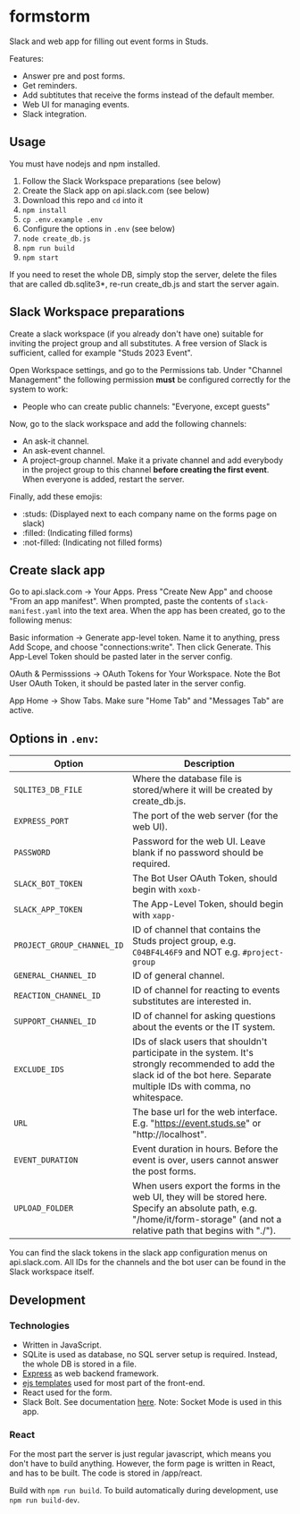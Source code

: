 # formstorm

Slack and web app for filling out event forms in Studs.

Features:
* Answer pre and post forms.
* Get reminders.
* Add subtitutes that receive the forms instead of the default member.
* Web UI for managing events.
* Slack integration.

## Usage

You must have nodejs and npm installed.

1. Follow the Slack Workspace preparations (see below)
2. Create the Slack app on api.slack.com (see below)
3. Download this repo and `cd` into it
4. `npm install`
5. `cp .env.example .env`
6. Configure the options in `.env` (see below)
7. `node create_db.js`
8. `npm run build`
9. `npm start`

If you need to reset the whole DB, simply stop the server, delete the files that are called db.sqlite3*, re-run create_db.js and start the server again.

## Slack Workspace preparations

Create a slack workspace (if you already don't have one) suitable for inviting the project group and all substitutes. A free version of Slack is sufficient, called for example "Studs 2023 Event".

Open Workspace settings, and go to the Permissions tab. Under "Channel Management" the following permission **must** be configured correctly for the system to work:

* People who can create public channels: "Everyone, except guests"

Now, go to the slack workspace and add the following channels:

* An ask-it channel.
* An ask-event channel.
* A project-group channel. Make it a private channel and add everybody in the project group to this channel **before creating the first event**. When everyone is added, restart the server.

Finally, add these emojis:

* :studs: (Displayed next to each company name on the forms page on slack)
* :filled: (Indicating filled forms)
* :not-filled: (Indicating not filled forms)

## Create slack app

Go to api.slack.com -> Your Apps. Press "Create New App" and choose "From an app manifest". When prompted, paste the contents of `slack-manifest.yaml` into the text area. When the app has been created, go to the following menus:

Basic information -> Generate app-level token. Name it to anything, press Add Scope, and choose "connections:write". Then click Generate. This App-Level Token should be pasted later in the server config.

OAuth & Permisssions -> OAuth Tokens for Your Workspace. Note the Bot User OAuth Token, it should be pasted later in the server config.

App Home -> Show Tabs. Make sure "Home Tab" and "Messages Tab" are active.

## Options in `.env`:

|Option|Description|
|-|-|
|`SQLITE3_DB_FILE`|Where the database file is stored/where it will be created by create_db.js.|
|`EXPRESS_PORT`|The port of the web server (for the web UI).|
|`PASSWORD`|Password for the web UI. Leave blank if no password should be required.|
|`SLACK_BOT_TOKEN`|The Bot User OAuth Token, should begin with `xoxb-`|
|`SLACK_APP_TOKEN`|The App-Level Token, should begin with `xapp-`|
|`PROJECT_GROUP_CHANNEL_ID`|ID of channel that contains the Studs project group, e.g. `C04BF4L46F9` and NOT e.g. `#project-group`|
|`GENERAL_CHANNEL_ID`|ID of general channel.|
|`REACTION_CHANNEL_ID`|ID of channel for reacting to events substitutes are interested in.|
|`SUPPORT_CHANNEL_ID`|ID of channel for asking questions about the events or the IT system.|
|`EXCLUDE_IDS`|IDs of slack users that shouldn't participate in the system. It's strongly recommended to add the slack id of the bot here. Separate multiple IDs with comma, no whitespace.|
|`URL`|The base url for the web interface. E.g. "https://event.studs.se" or "http://localhost".|
|`EVENT_DURATION`|Event duration in hours. Before the event is over, users cannot answer the post forms.|
|`UPLOAD_FOLDER`|When users export the forms in the web UI, they will be stored here. Specify an absolute path, e.g. "/home/it/form-storage" (and not a relative path that begins with "./").|

You can find the slack tokens in the slack app configuration menus on api.slack.com. All IDs for the channels and the bot user can be found in the Slack workspace itself.

## Development

### Technologies

* Written in JavaScript.
* SQLite is used as database, no SQL server setup is required. Instead, the whole DB is stored in a file.
* [Express](https://expressjs.com/) as web backend framework.
* [ejs templates](https://ejs.co/) used for most part of the front-end.
* React used for the form.
* Slack Bolt. See documentation [here](https://slack.dev/bolt-js/concepts). Note: Socket Mode is used in this app.

### React

For the most part the server is just regular javascript, which means you don't have to build anything. However, the form page is written in React, and has to be built. The code is stored in /app/react.

Build with `npm run build`. To build automatically during development, use `npm run build-dev`.

